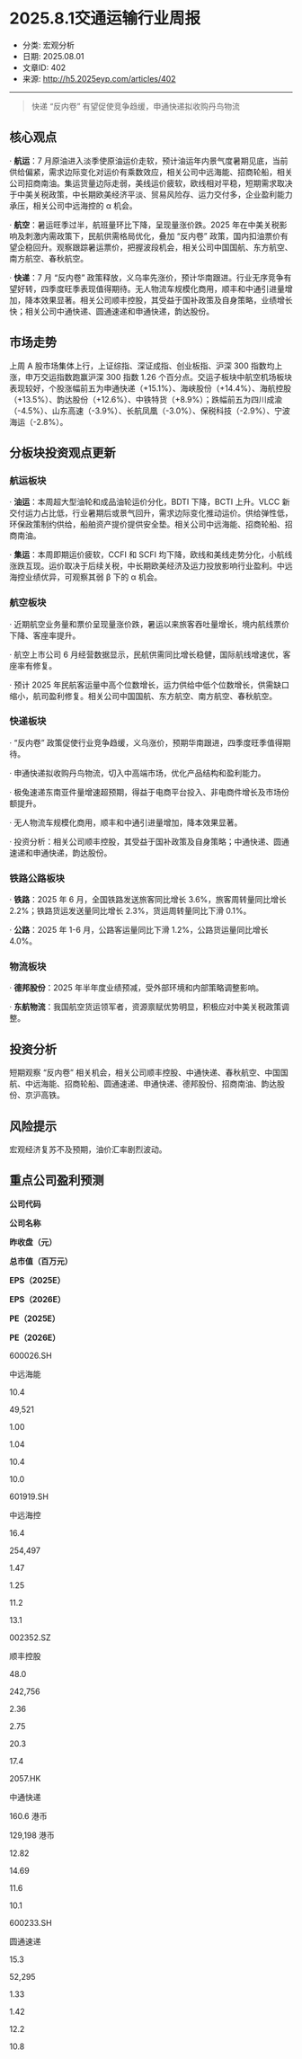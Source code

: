 # 2025.8.1交通运输行业周报

- 分类: 宏观分析
- 日期: 2025.08.01
- 文章ID: 402
- 来源: http://h5.2025eyp.com/articles/402

---

> 快递 “反内卷” 有望促使竞争趋缓，申通快递拟收购丹鸟物流

## **核心观点**

· **航运**：7 月原油进入淡季使原油运价走软，预计油运年内景气度暑期见底，当前供给偏紧，需求边际变化对运价有乘数效应，相关公司中远海能、招商轮船，相关公司招商南油。集运货量边际走弱，美线运价疲软，欧线相对平稳，短期需求取决于中美关税政策，中长期欧美经济平淡、贸易风险存、运力交付多，企业盈利能力承压，相关公司中远海控的 α 机会。

· **航空**：暑运旺季过半，航班量环比下降，呈现量涨价跌。2025 年在中美关税影响及刺激内需政策下，民航供需格局优化，叠加 “反内卷” 政策，国内扣油票价有望企稳回升。观察跟踪暑运票价，把握波段机会，相关公司中国国航、东方航空、南方航空、春秋航空。

· **快递**：7 月 “反内卷” 政策释放，义乌率先涨价，预计华南跟进。行业无序竞争有望好转，四季度旺季表现值得期待。无人物流车规模化商用，顺丰和中通引进量增加，降本效果显著。相关公司顺丰控股，其受益于国补政策及自身策略，业绩增长快；相关公司中通快递、圆通速递和申通快递，韵达股份。

## **市场走势**

上周 A 股市场集体上行，上证综指、深证成指、创业板指、沪深 300 指数均上涨，申万交运指数跑赢沪深 300 指数 1.26 个百分点。交运子板块中航空机场板块表现较好，个股涨幅前五为申通快递（+15.1%）、海峡股份（+14.4%）、海航控股（+13.5%）、韵达股份（+12.6%）、中铁特货（+8.9%）；跌幅前五为四川成渝（-4.5%）、山东高速（-3.9%）、长航凤凰（-3.0%）、保税科技（-2.9%）、宁波海运（-2.8%）。

## **分板块投资观点更新**

### **航运板块**

· **油运**：本周超大型油轮和成品油轮运价分化，BDTI 下降，BCTI 上升。VLCC 新交付运力占比低，行业暑期后或景气回升，需求边际变化推动运价。供给弹性低，环保政策制约供给，船舶资产提价提供安全垫。相关公司中远海能、招商轮船、招商南油。

· **集运**：本周即期运价疲软，CCFI 和 SCFI 均下降，欧线和美线走势分化，小航线涨跌互现。运价取决于后续关税，中长期欧美经济及运力投放影响行业盈利。中远海控业绩优异，可观察其弱 β 下的 α 机会。

### **航空板块**

· 近期航空业务量和票价呈现量涨价跌，暑运以来旅客吞吐量增长，境内航线票价下降、客座率提升。

· 航空上市公司 6 月经营数据显示，民航供需同比增长稳健，国际航线增速优，客座率有修复。

· 预计 2025 年民航客运量中高个位数增长，运力供给中低个位数增长，供需缺口缩小，航司盈利修复。相关公司中国国航、东方航空、南方航空、春秋航空。

### **快递板块**

· “反内卷” 政策促使行业竞争趋缓，义乌涨价，预期华南跟进，四季度旺季值得期待。

· 申通快递拟收购丹鸟物流，切入中高端市场，优化产品结构和盈利能力。

· 极兔速递东南亚件量增速超预期，得益于电商平台投入、非电商件增长及市场份额提升。

· 无人物流车规模化商用，顺丰和中通引进量增加，降本效果显著。

· 投资分析：相关公司顺丰控股，其受益于国补政策及自身策略；中通快递、圆通速递和申通快递，韵达股份。

### **铁路公路板块**

· **铁路**：2025 年 6 月，全国铁路发送旅客同比增长 3.6%，旅客周转量同比增长 2.2%；铁路货运发送量同比增长 2.3%，货运周转量同比下滑 0.1%。

· **公路**：2025 年 1-6 月，公路客运量同比下滑 1.2%，公路货运量同比增长 4.0%。

### **物流板块**

· **德邦股份**：2025 年半年度业绩预减，受外部环境和内部策略调整影响。

· **东航物流**：我国航空货运领军者，资源禀赋优势明显，积极应对中美关税政策调整。

## **投资分析**

短期观察 “反内卷” 相关机会，相关公司顺丰控股、中通快递、春秋航空、中国国航、中远海能、招商轮船、圆通速递、申通快递、德邦股份、招商南油、韵达股份、京沪高铁。

## **风险提示**

宏观经济复苏不及预期，油价汇率剧烈波动。

## **重点公司盈利预测**

**公司代码**

**公司名称**

**昨收盘（元）**

**总市值（百万元）**

**EPS（2025E）**

**EPS（2026E）**

**PE（2025E）**

**PE（2026E）**

600026.SH

中远海能

10.4

49,521

1.00

1.04

10.4

10.0

601919.SH

中远海控

16.4

254,497

1.47

1.25

11.2

13.1

002352.SZ

顺丰控股

48.0

242,756

2.36

2.75

20.3

17.4

2057.HK

中通快递

160.6 港币

129,198 港币

12.82

14.69

11.6

10.1

600233.SH

圆通速递

15.3

52,295

1.33

1.42

12.2

10.8

##

